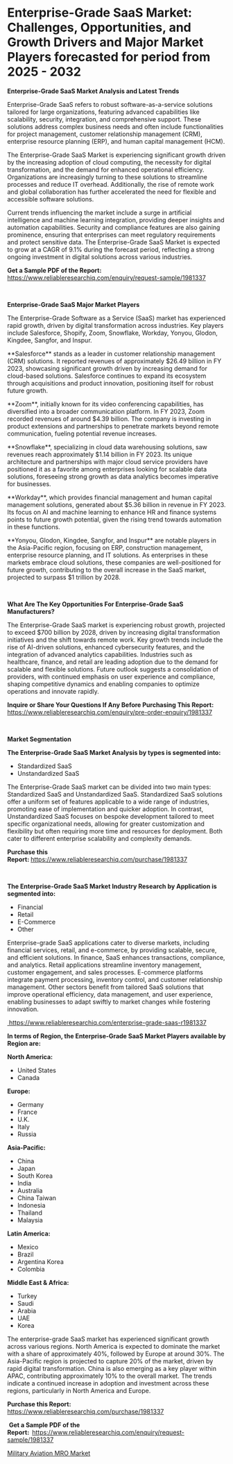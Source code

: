 <p><h1>Enterprise-Grade SaaS Market: Challenges, Opportunities, and Growth Drivers and Major Market Players forecasted for period from 2025 - 2032</h1></p><p><strong>Enterprise-Grade SaaS Market Analysis and Latest Trends</strong></p>
<p><p>Enterprise-Grade SaaS refers to robust software-as-a-service solutions tailored for large organizations, featuring advanced capabilities like scalability, security, integration, and comprehensive support. These solutions address complex business needs and often include functionalities for project management, customer relationship management (CRM), enterprise resource planning (ERP), and human capital management (HCM). </p><p>The Enterprise-Grade SaaS Market is experiencing significant growth driven by the increasing adoption of cloud computing, the necessity for digital transformation, and the demand for enhanced operational efficiency. Organizations are increasingly turning to these solutions to streamline processes and reduce IT overhead. Additionally, the rise of remote work and global collaboration has further accelerated the need for flexible and accessible software solutions.</p><p>Current trends influencing the market include a surge in artificial intelligence and machine learning integration, providing deeper insights and automation capabilities. Security and compliance features are also gaining prominence, ensuring that enterprises can meet regulatory requirements and protect sensitive data. The Enterprise-Grade SaaS Market is expected to grow at a CAGR of 9.1% during the forecast period, reflecting a strong ongoing investment in digital solutions across various industries.</p></p>
<p><strong>Get a Sample PDF of the Report:&nbsp;</strong> <a href="https://www.reliableresearchiq.com/enquiry/request-sample/1981337?utm_campaign=2335&utm_medium=2&utm_source=Github&utm_content=ia&utm_term=11032025&utm_id=enterprise-grade-saas">https://www.reliableresearchiq.com/enquiry/request-sample/1981337</a></p>
<p>&nbsp;</p>
<p><strong>Enterprise-Grade SaaS Major Market Players</strong></p>
<p><p>The Enterprise-Grade Software as a Service (SaaS) market has experienced rapid growth, driven by digital transformation across industries. Key players include Salesforce, Shopify, Zoom, Snowflake, Workday, Yonyou, Glodon, Kingdee, Sangfor, and Inspur.</p><p>**Salesforce** stands as a leader in customer relationship management (CRM) solutions. It reported revenues of approximately $26.49 billion in FY 2023, showcasing significant growth driven by increasing demand for cloud-based solutions. Salesforce continues to expand its ecosystem through acquisitions and product innovation, positioning itself for robust future growth.</p><p>**Zoom**, initially known for its video conferencing capabilities, has diversified into a broader communication platform. In FY 2023, Zoom recorded revenues of around $4.39 billion. The company is investing in product extensions and partnerships to penetrate markets beyond remote communication, fueling potential revenue increases.</p><p>**Snowflake**, specializing in cloud data warehousing solutions, saw revenues reach approximately $1.14 billion in FY 2023. Its unique architecture and partnerships with major cloud service providers have positioned it as a favorite among enterprises looking for scalable data solutions, foreseeing strong growth as data analytics becomes imperative for businesses.</p><p>**Workday**, which provides financial management and human capital management solutions, generated about $5.36 billion in revenue in FY 2023. Its focus on AI and machine learning to enhance HR and finance systems points to future growth potential, given the rising trend towards automation in these functions.</p><p>**Yonyou, Glodon, Kingdee, Sangfor, and Inspur** are notable players in the Asia-Pacific region, focusing on ERP, construction management, enterprise resource planning, and IT solutions. As enterprises in these markets embrace cloud solutions, these companies are well-positioned for future growth, contributing to the overall increase in the SaaS market, projected to surpass $1 trillion by 2028.</p></p>
<p>&nbsp;</p>
<p><strong>What Are The Key Opportunities For Enterprise-Grade SaaS Manufacturers?</strong></p>
<p><p>The Enterprise-Grade SaaS market is experiencing robust growth, projected to exceed $700 billion by 2028, driven by increasing digital transformation initiatives and the shift towards remote work. Key growth trends include the rise of AI-driven solutions, enhanced cybersecurity features, and the integration of advanced analytics capabilities. Industries such as healthcare, finance, and retail are leading adoption due to the demand for scalable and flexible solutions. Future outlook suggests a consolidation of providers, with continued emphasis on user experience and compliance, shaping competitive dynamics and enabling companies to optimize operations and innovate rapidly.</p></p>
<p><strong>Inquire or Share Your Questions If Any Before Purchasing This Report:</strong> <a href="https://www.reliableresearchiq.com/enquiry/pre-order-enquiry/1981337?utm_campaign=2335&utm_medium=2&utm_source=Github&utm_content=ia&utm_term=11032025&utm_id=enterprise-grade-saas">https://www.reliableresearchiq.com/enquiry/pre-order-enquiry/1981337</a></p>
<p>&nbsp;</p>
<p><strong>Market Segmentation</strong></p>
<p><strong>The Enterprise-Grade SaaS Market Analysis by types is segmented into:</strong></p>
<p><ul><li>Standardized SaaS</li><li>Unstandardized SaaS</li></ul></p>
<p><p>The Enterprise-Grade SaaS market can be divided into two main types: Standardized SaaS and Unstandardized SaaS. Standardized SaaS solutions offer a uniform set of features applicable to a wide range of industries, promoting ease of implementation and quicker adoption. In contrast, Unstandardized SaaS focuses on bespoke development tailored to meet specific organizational needs, allowing for greater customization and flexibility but often requiring more time and resources for deployment. Both cater to different enterprise scalability and complexity demands.</p></p>
<p><strong>Purchase this Report:&nbsp;</strong><a href="https://www.reliableresearchiq.com/purchase/1981337?utm_campaign=2335&utm_medium=2&utm_source=Github&utm_content=ia&utm_term=11032025&utm_id=enterprise-grade-saas">https://www.reliableresearchiq.com/purchase/1981337</a></p>
<p>&nbsp;</p>
<p><strong>The Enterprise-Grade SaaS Market Industry Research by Application is segmented into:</strong></p>
<p><ul><li>Financial</li><li>Retail</li><li>E-Commerce</li><li>Other</li></ul></p>
<p><p>Enterprise-grade SaaS applications cater to diverse markets, including financial services, retail, and e-commerce, by providing scalable, secure, and efficient solutions. In finance, SaaS enhances transactions, compliance, and analytics. Retail applications streamline inventory management, customer engagement, and sales processes. E-commerce platforms integrate payment processing, inventory control, and customer relationship management. Other sectors benefit from tailored SaaS solutions that improve operational efficiency, data management, and user experience, enabling businesses to adapt swiftly to market changes while fostering innovation.</p></p>
<p><a href="https://www.reliableresearchiq.com/enterprise-grade-saas-r1981337?utm_campaign=2335&utm_medium=2&utm_source=Github&utm_content=ia&utm_term=11032025&utm_id=enterprise-grade-saas">&nbsp;https://www.reliableresearchiq.com/enterprise-grade-saas-r1981337</a></p>
<p><strong>In terms of Region, the Enterprise-Grade SaaS Market Players available by Region are:</strong></p>
<p>
    <p> <strong> North America: </strong>
        <ul>
            <li>United States</li>
            <li>Canada</li>
        </ul>
        </p> 
    <p> <strong> Europe: </strong>
        <ul>
            <li>Germany</li>
            <li>France</li>
            <li>U.K.</li>
            <li>Italy</li>
            <li>Russia</li>
        </ul>
        </p> 
    <p> <strong> Asia-Pacific: </strong>
        <ul>
            <li>China</li>
            <li>Japan</li>
            <li>South Korea</li>
            <li>India</li>
            <li>Australia</li>
            <li>China Taiwan</li>
            <li>Indonesia</li>
            <li>Thailand</li>
            <li>Malaysia</li>
        </ul>
        </p> 
    <p> <strong> Latin America: </strong>
        <ul>
            <li>Mexico</li>
            <li>Brazil</li>
            <li>Argentina Korea</li>
            <li>Colombia</li>
        </ul>
        </p> 
    <p> <strong> Middle East & Africa: </strong>
        <ul>
            <li>Turkey</li>
            <li>Saudi</li>
            <li>Arabia</li>
            <li>UAE</li>
            <li>Korea</li>
        </ul>
    </p>
    </p>
<p><p>The enterprise-grade SaaS market has experienced significant growth across various regions. North America is expected to dominate the market with a share of approximately 40%, followed by Europe at around 30%. The Asia-Pacific region is projected to capture 20% of the market, driven by rapid digital transformation. China is also emerging as a key player within APAC, contributing approximately 10% to the overall market. The trends indicate a continued increase in adoption and investment across these regions, particularly in North America and Europe.</p></p>
<p><strong>Purchase this Report: </strong><a href="https://www.reliableresearchiq.com/purchase/1981337?utm_campaign=2335&utm_medium=2&utm_source=Github&utm_content=ia&utm_term=11032025&utm_id=enterprise-grade-saas">https://www.reliableresearchiq.com/purchase/1981337</a></p>
<p>&nbsp;<strong>Get a Sample PDF of the Report:&nbsp;&nbsp;</strong><a href="https://www.reliableresearchiq.com/enquiry/request-sample/1981337?utm_campaign=2335&utm_medium=2&utm_source=Github&utm_content=ia&utm_term=11032025&utm_id=enterprise-grade-saas">https://www.reliableresearchiq.com/enquiry/request-sample/1981337</a></p>
<p><strong></strong></p>
<p><p><a href="https://github.com/ccreola81/Market-Research-Report-List-1/blob/main/military-aviation-mro-market.md?utm_campaign=2335&utm_medium=2&utm_source=Github&utm_content=ia&utm_term=11032025&utm_id=enterprise-grade-saas">Military Aviation MRO Market</a></p></p>